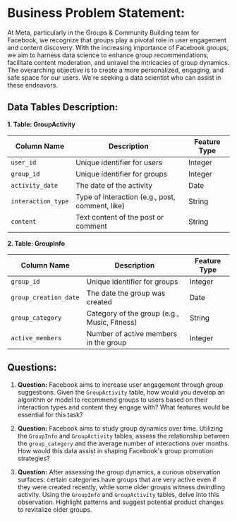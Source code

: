 # **Business Problem Statement:**

At Meta, particularly in the Groups & Community Building team for Facebook, we recognize that groups play a pivotal role in user engagement and content discovery. With the increasing importance of Facebook groups, we aim to harness data science to enhance group recommendations, facilitate content moderation, and unravel the intricacies of group dynamics. The overarching objective is to create a more personalized, engaging, and safe space for our users. We're seeking a data scientist who can assist in these endeavors.

## **Data Tables Description:**

**1. Table: GroupActivity**

| **Column Name** | **Description** | **Feature Type** |
|------|-------|-------|
| `user_id` | Unique identifier for users | Integer |
| `group_id` | Unique identifier for groups | Integer |
| `activity_date` | The date of the activity | Date |
| `interaction_type` | Type of interaction (e.g., post, comment, like) | String |
| `content` | Text content of the post or comment | String |


**2. Table: GroupInfo** 

| **Column Name** | **Description** | **Feature Type** |
|------|-------|-------|
| `group_id` | Unique identifier for groups | Integer |
| `group_creation_date` | The date the group was created | Date |
| `group_category` | Category of the group (e.g., Music, Fitness) | String |
| `active_members` | Number of active members in the group | Integer |


## **Questions:**

1. **Question:** Facebook aims to increase user engagement through group suggestions. Given the `GroupActivity` table, how would you develop an algorithm or model to recommend groups to users based on their interaction types and content they engage with? What features would be essential for this task?


2. **Question:** Facebook aims to study group dynamics over time. Utilizing the `GroupInfo` and `GroupActivity` tables, assess the relationship between the `group_category` and the average number of interactions over months. How would this data assist in shaping Facebook's group promotion strategies?


3. **Question:** After assessing the group dynamics, a curious observation surfaces: certain categories have groups that are very active even if they were created recently, while some older groups witness dwindling activity. Using the `GroupInfo` and `GroupActivity` tables, delve into this observation. Highlight patterns and suggest potential product changes to revitalize older groups.